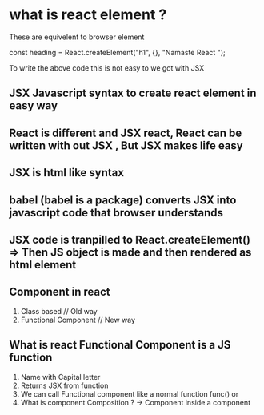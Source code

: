 # what is react element ? 

These are equivelent to browser element 

const heading = React.createElement("h1", {}, "Namaste React ");
 
To write the above code this is not easy to we got with JSX

## JSX Javascript syntax to create react element in easy way 
## React is different and JSX react, React can be written with out JSX , But JSX makes life easy

## JSX is html like syntax
## babel (babel is a package) converts JSX into javascript code that browser understands

## JSX code is tranpilled to React.createElement() => Then JS object is made and then rendered as html element


## Component in react 
1. Class based             // Old way 
2. Functional Component    // New way 



## What is react Functional Component is a JS function 

1. Name with Capital letter
2. Returns JSX from function 
3. We can call Functional component like a normal function func() or <Func/>
4. What is component Composition ? -> Component inside a component 